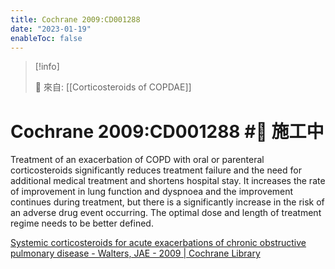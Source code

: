 ```yaml
---
title: Cochrane 2009:CD001288
date: "2023-01-19"
enableToc: false
---
```


> [!info]
>
> 🌱 來自: [[Corticosteroids of COPDAE]]

# Cochrane 2009:CD001288 #🚧 施工中

Treatment of an exacerbation of COPD with oral or parenteral corticosteroids significantly reduces treatment failure and the need for additional medical treatment and shortens hospital stay. It increases the rate of improvement in lung function and dyspnoea and the improvement continues during treatment, but there is a significantly increase in the risk of an adverse drug event occurring. The optimal dose and length of treatment regime needs to be better defined.

[Systemic corticosteroids for acute exacerbations of chronic obstructive pulmonary disease - Walters, JAE - 2009 | Cochrane Library][1]

[1]: https://www.cochranelibrary.com/cdsr/doi/10.1002/14651858.CD001288.pub3/full
